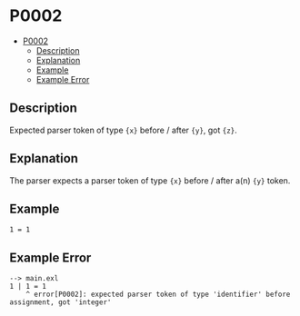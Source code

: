 # P0002

- [P0002](#p0002)
  - [Description](#description)
  - [Explanation](#explanation)
  - [Example](#example)
  - [Example Error](#example-error)

## Description

Expected parser token of type `{x}` before / after `{y}`, got `{z}`.

## Explanation

The parser expects a parser token of type `{x}` before / after a(n) `{y}` token.

## Example

```
1 = 1
```

## Example Error

```
--> main.exl
1 | 1 = 1
    ^ error[P0002]: expected parser token of type 'identifier' before assignment, got 'integer'
```
